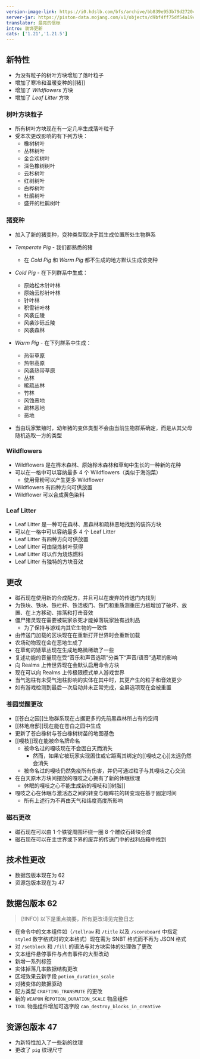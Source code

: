 ```yaml
---
version-image-link: https://i0.hdslb.com/bfs/archive/bb839e953b79d27204fc54a57b9b9151f8d85eeb.png
server-jar: https://piston-data.mojang.com/v1/objects/d9bf4ff75df54a19c19cb4fbc37f020a734904e5/server.jar
translator: 最亮的信标
intro: 装饰更新
cats: ['1.21','1.21.5']
---
```

## 新特性
* 为没有粒子的树叶方块增加了落叶粒子
* 增加了寒冷和温暖变种的[[猪]]
* 增加了 *Wildflowers* 方块
* 增加了 *Leaf Litter* 方块

### 树叶方块粒子
* 所有树叶方块现在有一定几率生成落叶粒子
* 受本次更改影响的有下列方块：
    * 橡树树叶
    * 丛林树叶
	* 金合欢树叶
	* 深色橡树树叶
	* 云杉树叶
	* 红树树叶
	* 白桦树叶
	* 杜鹃树叶
    * 盛开的杜鹃树叶

### 猪变种
* 加入了新的猪变种，变种类型取决于其生成位置所处生物群系
* *Temperate Pig* - 我们都熟悉的猪
    * 在 *Cold Pig* 和 *Warm Pig* 都不生成的地方默认生成该变种
* *Cold Pig* - 在下列群系中生成：
    * 原始松木针叶林
    * 原始云杉针叶林
    * 针叶林
    * 积雪针叶林
    * 风袭丘陵
    * 风袭沙砾丘陵
    * 风袭森林

* *Warm Pig* - 在下列群系中生成：
    * 热带草原
    * 热带高原
    * 风袭热带草原
    * 丛林
    * 稀疏丛林
    * 竹林
    * 风蚀恶地
    * 疏林恶地
    * 恶地
* 当由玩家繁殖时，幼年猪的变体类型不会由当前生物群系确定，而是从其父母随机选取一方的类型

### Wildflowers
* Wildflowers 是在桦木森林、原始桦木森林和草甸中生长的一种新的花种
* 可以在一格中可以容纳最多 4 个 Wildflowers（类似于海泡菜）
    * 使用骨粉可以产生更多 Wildflower
* Wildflowers 有四种方向可供放置
* Wildflower 可以合成黄色染料

### Leaf Litter
* Leaf Litter 是一种可在森林、黑森林和疏林恶地找到的装饰方块
* 可以在一格中可以容纳最多 4 个 Leaf Litter
* Leaf Litter 有四种方向可供放置
* Leaf Litter 可由烧炼树叶获得
* Leaf Litter 可以作为烧炼燃料
* Leaf Litter 有独特的方块音效

## 更改
* 磁石现在使用新的合成配方，并且可以在废弃的传送门内找到
* 为铁块、铁块、铁栏杆、铁活板门、铁门和重质测重压力板增加了破坏、放置、在上方移动、摔落和打击音效
* 僵尸猪灵现在需要被玩家杀死才能掉落玩家独有战利品
    * 为了保持与游戏内其它生物的一致性
* 由传送门加载的区块现在在重新打开世界时会重新加载
* 农场动物现在会在恶地生成了
* 在草甸的矮草丛现在生成地略微稀疏了一些
* 复述功能的音量现在受“音乐和声音选项”分类下“声音/语音”选项的影响
* 向 Realms 上传世界现在会默认启用命令方块
* 现在可以向 Realms 上传极限模式单人游戏世界
* 当气泡柱有未受气泡柱影响的实体在其中时，其更产生的粒子和音效更少
* 如有游戏检测到最后一次启动并未正常完成，全屏选项现在会被重置

### 苍园觉醒更改
* [[苍白之园]]生物群系现在占据更多的先前黑森林所占有的空间
* [[林地府邸]]现在能在苍白之园中生成
* 更新了苍白橡树与苍白橡树树苗的地图基色
* [[嘎枝]]现在能被命名牌命名
    * 被命名过的嘎吱现在不会因白天而消失
        * 然而，如果它被玩家实现困住或它距离其绑定的[[嘎吱之心]]太远仍然会消失
    * 被命名过的嘎吱仍然免疫所有伤害，并仍可通过粒子与其嘎吱之心交流
* 在白天原木方块间摆放的嘎吱之心拥有了新的休眠纹理
    * 休眠的嘎吱之心不能生成新的嘎吱和[[树脂]]
* 嘎吱之心在休眠与激活态之间的转变与眼眸花的转变现在基于固定时间
    * 所有上述行为不再由天气和纬度亮度所影响

### 磁石更改
* 磁石现在可以由 1 个铁锭周围环绕一圈 8 个雕纹石砖块合成
* 磁石现在可以在主世界或下界的废弃的传送门中的战利品箱中找到

## 技术性更改
* 数据包版本现在为 62
* 资源包版本现在为 47

## 数据包版本 62

> [!INFO]
> 以下是重点摘要，所有更改请见完整日志

* 在命令中的文本组件如（`/tellraw` 和 `/title` 以及 `/scoreboard` 中指定 `styled` 数字格式时的文本格式）现在需为 SNBT 格式而不再为 JSON 格式
* 对 `/setblock` 和 `/fill` 的语法与对方块实体的处理做了更改
* 文本组件悬停事件与点击事件的大型改动
* 新增一系列标签
* 实体掉落几率数据结构更改
* 区域效果云新字段 `potion_duration_scale`
* 对猪变体的数据驱动
* 配方类型 `CRAFTING_TRANSMUTE` 的更改
* 新的 `WEAPON` 和`POTION_DURATION_SCALE` 物品组件
* `TOOL` 物品组件增加可选字段 `can_destroy_blocks_in_creative`

## 资源包版本 47
* 为新特性加入了一些新的纹理
* 更改了 `pig` 纹理尺寸
